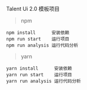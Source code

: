 Talent Ui 2.0 模板项目

>npm

    npm install      安装依赖
    npm run start    运行项目
    npm run analysis 运行代码分析
>

>yarn

    yarn install      安装依赖
    yarn run start    运行项目
    yarn run analysis 运行代码分析
>